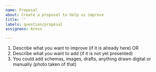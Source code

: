 ```yaml
---
name: Proposal
about: Create a proposal to help us improve
title: ''
labels: question/proposal
assignees: Areso

---
```


1. Describe what you want to improve (if it is already here)
OR  
2. Describe what you want to add (if it is not yet presented)
3. You could add schemas, images, drafts, anything drawn digital or manually (photo taken of that)  